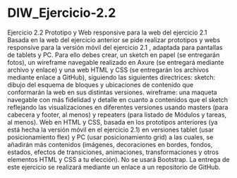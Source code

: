# DIW_Ejercicio-2.2
Ejercicio 2.2 Prototipo y Web responsive para la web del ejercicio 2.1 Basada en la web del ejercicio anterior se pide realizar prototipos y webs responsive para la versión móvil del ejercicio 2.1 , adaptada para pantallas de tablets y PC.  Para ello debes crear, un sketch en papel (se entregarán fotos), un wireframe navegable realizado en Axure (se entregará mediante archivo y enlace) y una web HTML y CSS (se entregarán los archivos mediante enlace a GitHub), siguiendo las siguientes directrices:  sketch: dibujo del esquema de bloques y ubicaciones de contenido que conformarán la web en sus distintas versiones. wireframe: una maqueta navegable con más fidelidad y detalle en cuanto a contenidos que el sketch reflejando las visualizaciones en diferentes versiones usando masters (para cabecera y footer, al menos) y repeaters (para listado de Módulos y tareas, al menos). Web en HTML y CSS, basada en los prototipos anteriores (ya está hecha la versión móvil en el ejercicio 2.1) en versiones tablet (usar posicionamiento flex) y PC (usar posicionamiento grid) a las cuales, se añadirán más contenidos (imágenes, decoraciones en bordes, fondos, estados, efectos de transiciones, animaciones, transformaciones y otros elementos HTML y CSS a tu elección). No se usará Bootstrap. La entrega de este ejercicio se realizará mediante un enlace a un repositorio de GitHub.
